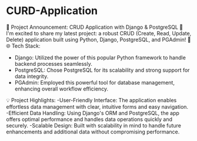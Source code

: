 # CURD-Application
🚀 Project Announcement: CRUD Application with Django &amp; PostgreSQL 🚀  I'm excited to share my latest project: a robust CRUD (Create, Read, Update, Delete) application built using Python, Django, PostgreSQL, and PGAdmin! 🎉
🌐 Tech Stack:
- Django: Utilized the power of this popular Python framework to handle backend processes seamlessly.
- PostgreSQL: Chose PostgreSQL for its scalability and strong support for data integrity.
- PGAdmin: Employed this powerful tool for database management, enhancing overall workflow efficiency.

💡 Project Highlights:
-User-Friendly Interface: The application enables effortless data management with clear, intuitive forms and easy navigation.
-Efficient Data Handling: Using Django's ORM and PostgreSQL, the app offers optimal performance and handles data operations quickly and securely.
-Scalable Design: Built with scalability in mind to handle future enhancements and additional data without compromising performance.

